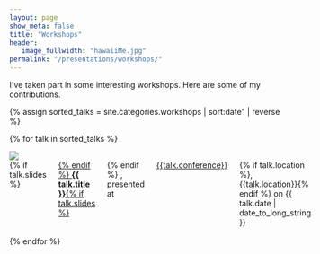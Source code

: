 ```yaml
---
layout: page
show_meta: false
title: "Workshops"
header:
   image_fullwidth: "hawaiiMe.jpg"
permalink: "/presentations/workshops/"
---
```

I've taken part in some interesting workshops. Here are some of my contributions.

{% assign sorted_talks = site.categories.workshops | sort:date" | reverse %}

{% for talk in sorted_talks %}
<div class="row" markdown="1">
<div class="small-2 columns"><img src="../..{{talk.image}}"></div>
<div class="small-10 columns">
{% if talk.slides %}<a href="{{ talk.slides }}" target="_blank">{% endif %}  <strong>{{ talk.title }}</strong>{% if talk.slides %}</a>{% endif %} , presented  at <a href="{{talk.exturl}}" target="_blank">{{talk.conference}}</a>{% if talk.location %}, {{talk.location}}{% endif %} on {{ talk.date | date_to_long_string }}
</div>
</div>
<br/>
{% endfor %}


